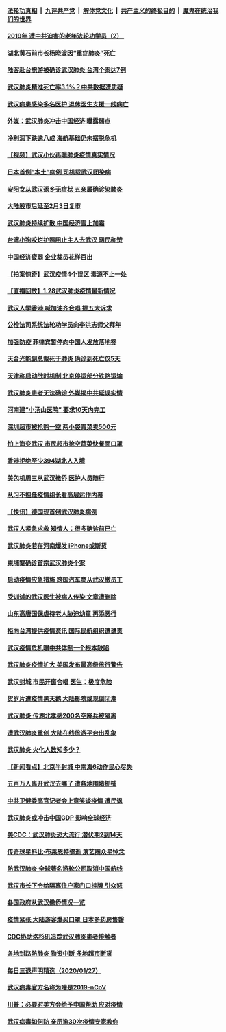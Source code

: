 ####  [法轮功真相](../../../../basic/blob/master/README.md?t=01282139) &nbsp;|&nbsp; [九评共产党](../../../../9ping.md/blob/master/README.md?t=01282139) &nbsp;|&nbsp; [解体党文化](../../../../jtdwh.md/blob/master/README.md?t=01282139)  &nbsp;|&nbsp; [共产主义的终极目的](../../../../gczydzjmd.md/blob/master/README.md?t=01282139) &nbsp;|&nbsp; [魔鬼在统治我们的世界](../../../../mgztzwmdsj.md/blob/master/README.md?t=01282139) 


#### [2019年 遭中共迫害的老年法轮功学员（2） ](../pages/nsc413/n11823380.md?t=01282139) 

#### [湖北黄石前市长杨晓波因“重症肺炎”死亡](../pages/nsc413/n11827611.md?t=01282139) 

#### [陆客赴台旅游被确诊武汉肺炎 台湾个案达7例](../pages/nsc413/n11827428.md?t=01282139) 

#### [武汉肺炎精准死亡率3.1%？中共数据遭质疑](../pages/nsc413/n11827208.md?t=01282139) 

#### [武汉病患感染多名医护 退休医生支援一线病亡](../pages/nsc413/n11827431.md?t=01282139) 

#### [外媒：武汉肺炎冲击中国经济 曝露弱点](../pages/nsc413/n11827349.md?t=01282139) 

#### [净利润下跌逾八成 海航基础仍未摆脱危机](../pages/nsc413/n11827253.md?t=01282139) 

#### [【视频】武汉小伙再曝肺炎疫情真实情况](../pages/nsc413/n11827244.md?t=01282139) 

#### [日本首例“本土”病例 司机载武汉团染病](../pages/nsc413/n11827318.md?t=01282139) 

#### [安阳女从武汉返乡无症状 五亲属确诊染肺炎](../pages/nsc413/n11827262.md?t=01282139) 

#### [大陆股市后延至2月3日复市](../pages/nsc413/n11827188.md?t=01282139) 

#### [武汉肺炎持续扩散 中国经济雪上加霜](../pages/nsc413/n11827182.md?t=01282139) 

#### [台湾小狗咬烂护照阻止主人去武汉 网民称赞](../pages/nsc413/n11826851.md?t=01282139) 

#### [中国经济疲弱 企业裁员花样百出](../pages/nsc413/n11827151.md?t=01282139) 

#### [【拍案惊奇】武汉疫情4个误区 毒源不止一处](../pages/nsc413/n11826899.md?t=01282139) 

#### [【直播回放】1.28武汉肺炎疫情最新情况](../pages/nsc413/n11827031.md?t=01282139) 

#### [武汉人学香港 喊加油齐合唱 提五大诉求](../pages/nsc413/n11827046.md?t=01282139) 

#### [公检法司系统法轮功学员向李洪志师父拜年](../pages/nsc413/n11821092.md?t=01282139) 

#### [加强防疫 菲律宾暂停向中国人发放落地签](../pages/nsc413/n11826993.md?t=01282139) 

#### [天合光能副总裁死于肺炎 确诊到死亡仅5天](../pages/nsc413/n11826771.md?t=01282139) 

#### [天津称启动战时机制 北京停运部分铁路运输](../pages/nsc413/n11826943.md?t=01282139) 

#### [武汉肺炎患者无法确诊 外媒揭中共延误实情](../pages/nsc413/n11826906.md?t=01282139) 

#### [河南建“小汤山医院” 要求10天内完工](../pages/nsc413/n11826789.md?t=01282139) 

#### [深圳超市被抢购一空 两小袋青菜卖500元](../pages/nsc413/n11826763.md?t=01282139) 

#### [怕上海变武汉 市民超市抢空蔬菜快餐面口罩](../pages/nsc413/n11826699.md?t=01282139) 

#### [香港拒绝至少394湖北人入境](../pages/nsc413/n11826843.md?t=01282139) 

#### [美包机周三从武汉撤侨 医护人员随行](../pages/nsc413/n11826628.md?t=01282139) 

#### [从习不担任疫情组长看高层运作内幕](../pages/nsc413/n11825817.md?t=01282139) 

#### [【快讯】德国现首例武汉肺炎病例](../pages/nsc413/n11826589.md?t=01282139) 

#### [武汉人紧急求救  知情人：很多确诊前已亡](../pages/nsc413/n11826391.md?t=01282139) 

#### [武汉肺炎若在河南爆发 iPhone或断货](../pages/nsc413/n11826482.md?t=01282139) 

#### [柬埔寨确诊首宗武汉肺炎个案](../pages/nsc413/n11826569.md?t=01282139) 

#### [启动疫情应急措施 跨国汽车商从武汉撤员工](../pages/nsc413/n11826507.md?t=01282139) 

#### [受训诫的武汉医生被病人传染 文章遭删除](../pages/nsc413/n11826420.md?t=01282139) 

#### [山东高唐国保虐待老人胁迫幼童 再添恶行](../pages/nsc413/n11826343.md?t=01282139) 

#### [拒向台湾提供疫情资讯 国际民航组织遭谴责](../pages/nsc413/n11826405.md?t=01282139) 

#### [武汉疫情危机曝中共体制一个根本缺陷](../pages/nsc413/n11826361.md?t=01282139) 

#### [武汉肺炎疫情扩大 美国发布最高级旅行警告](../pages/nsc413/n11826224.md?t=01282139) 

#### [武汉封城 市民开窗合唱 医生：极度危险](../pages/nsc413/n11826178.md?t=01282139) 

#### [贺岁片遭疫情黑天鹅 大陆影院或现倒闭潮](../pages/nsc413/n11826140.md?t=01282139) 

#### [武汉肺炎 传湖北孝感200名空降兵被隔离](../pages/nsc413/n11826307.md?t=01282139) 

#### [遭武汉肺炎重创 大陆在线旅游平台出乱象](../pages/nsc413/n11826171.md?t=01282139) 

#### [武汉肺炎 火化人数知多少？](../pages/nsc413/n11825853.md?t=01282139) 

#### [【新闻看点】北京半封城 中南海6动作民心尽失](../pages/nsc413/n11825983.md?t=01282139) 

#### [五百万人离开武汉去哪了 遭各地围堵抓捕](../pages/nsc413/n11826111.md?t=01282139) 

#### [中共卫健委高官记者会上竟笑谈疫情 遭民讽](../pages/nsc413/n11825806.md?t=01282139) 

#### [武汉肺炎或冲击中国GDP 影响全球经济](../pages/nsc413/n11825769.md?t=01282139) 

#### [美CDC：武汉肺炎恐大流行 潜伏期2到14天](../pages/nsc413/n11826043.md?t=01282139) 

#### [传奇球星科比·布莱恩特骤逝 演艺圈众星悼念](../pages/nsc413/n11825930.md?t=01282139) 

#### [防武汉肺炎 全球著名游轮公司取消中国航线](../pages/nsc413/n11826032.md?t=01282139) 

#### [武汉市长下令给隔离住户家门口挂牌 引众怒](../pages/nsc413/n11825454.md?t=01282139) 

#### [各国政府从武汉撤侨情况一览](../pages/nsc413/n11825837.md?t=01282139) 

#### [疫情紧张 大陆游客爆买口罩 日本多药房售罄](../pages/nsc413/n11825883.md?t=01282139) 

#### [CDC协助洛杉矶追踪武汉肺炎患者接触者](../pages/nsc413/n11825871.md?t=01282139) 

#### [各地封路防肺炎 物资中断 多地超市断货](../pages/nsc413/n11825590.md?t=01282139) 

#### [每日三退声明精选（2020/01/27）](../pages/nsc413/n11825891.md?t=01282139) 

#### [武汉病毒官方名称为啥是2019-nCoV](../pages/nsc413/n11825789.md?t=01282139) 

#### [川普：必要时美方会给予中国帮助 应对疫情](../pages/nsc413/n11825732.md?t=01282139) 

#### [武汉病毒如何防 亲历逾30次疫情专家教你](../pages/nsc413/n11825538.md?t=01282139) 

